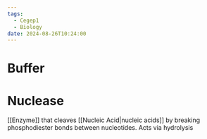 ```yaml
---
tags:
  - Cegep1
  - Biology
date: 2024-08-26T10:24:00
---
```


# Buffer

# Nuclease

[[Enzyme]] that cleaves [[Nucleic Acid|nucleic acids]] by breaking phosphodiester bonds between nucleotides.
Acts via hydrolysis